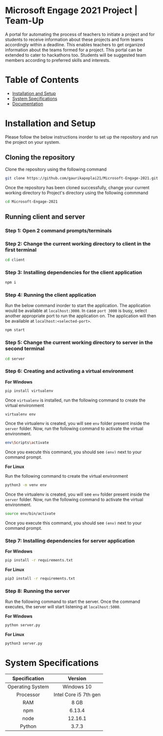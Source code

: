 # Microsoft Engage 2021 Project | Team-Up
A portal for automating the process of teachers  to initiate a project and for students to receive information about these projects and form teams accordingly within a deadline. This enables  teachers to get organized information about the teams formed for a project.  This portal can be extended to cater to hackathons too. Students will be suggested team members according to preferred skills and interests.

# Table of Contents

* [Installation and Setup](#installation-and-setup)
* [System Specifications](#system-specifications)
* [Documentation](https://github.com/gaurikapoplai21/Microsoft-Engage-2021/tree/master/documentation)

# Installation and Setup
Please follow the below instructions inorder to set up the repository and run the project on your system.

## Cloning the repository
Clone the repository using the following command 

```bash
git clone https://github.com/gaurikapoplai21/Microsoft-Engage-2021.git
```
Once the repository has been cloned successfully, change your current working directory to Project's directory using
the following commmand 

```bash
cd Microsoft-Engage-2021
```

## Running client and server

### Step 1: Open 2 command prompts/terminals
 
### Step 2: Change the current working directory to client in the first terminal

```bash
cd client
```
### Step 3: Installing dependencies for the client application

```bash
npm i
```

### Step 4: Running the client application
Run the below command inorder to start the application. The application would be available at `localhost:3000`.
In case `port 3000` is busy, select another appropriate port to run the application on. The application will then be
available at `localhost:<selected-port>`. 

```bash
npm start
```

### Step 5: Change the current working directory to server in the second terminal

```bash
cd server
```

### Step 6: Creating and activating a virtual environment 

**For Windows**

```bash
pip install virtualenv
```

Once `virtualenv` is installed, run the following command to create the virtual environment

```bash
virtualenv env 
```

Once the virtualenv is created, you will see `env` folder present inside the `server` folder. Now, run the following
command to activate the virtual environment.

```bash
env\Scripts\activate
```

Once you execute this command, you should see `(env)` next to your command prompt.

**For Linux**

Run the following command to create the virtual environment

```bash
python3 -m venv env
```

Once the virtualenv is created, you will see `env` folder present inside the `server` folder. Now, run the following
command to activate the virtual environment.

```bash
source env/bin/activate
```

Once you execute this command, you should see `(env)` next to your command prompt.

### Step 7: Installing dependencies for server application

**For Windows**

```bash
pip install -r requirements.txt
```

**For Linux**

```bash
pip3 install -r requirements.txt
```

### Step 8: Running the server
Run the following command to start the server. Once the command executes, the server will start listening at `localhost:5000`.

**For Windows**

```bash
python server.py
```

**For Linux**

```bash
python3 server.py
```

# System Specifications

| Specification | Version       | 
|:-------------:|:-------------:|
| Operating System | Windows 10 |
| Processor     | Intel Core i5 7th gen | 
| RAM           | 8 GB          |   
| npm           | 6.13.4        |
| node          | 12.16.1       |
| Python        | 3.7.3         |
   




 








